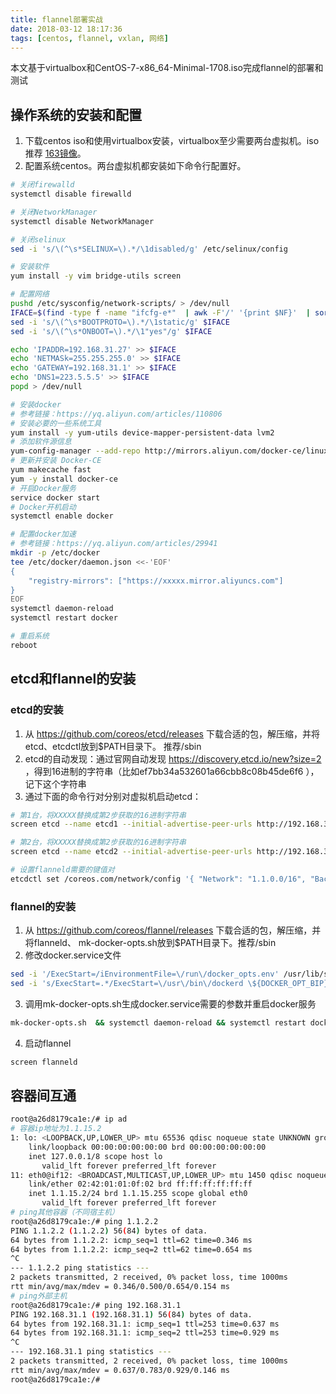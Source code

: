 ```yaml
---
title: flannel部署实战
date: 2018-03-12 18:17:36
tags: [centos, flannel, vxlan, 网络]
---
```


本文基于virtualbox和CentOS-7-x86_64-Minimal-1708.iso完成flannel的部署和测试

<!--more-->

## 操作系统的安装和配置

1. 下载centos iso和使用virtualbox安装，virtualbox至少需要两台虚拟机。iso推荐 [163镜像](http://mirrors.163.com/centos/7/isos/x86_64/)。
2. 配置系统centos。两台虚拟机都安装如下命令行配置好。
```bash
# 关闭firewalld
systemctl disable firewalld

# 关闭NetworkManager
systemctl disable NetworkManager

# 关闭selinux
sed -i 's/\(^\s*SELINUX=\).*/\1disabled/g' /etc/selinux/config

# 安装软件
yum install -y vim bridge-utils screen

# 配置网络
pushd /etc/sysconfig/network-scripts/ > /dev/null
IFACE=$(find -type f -name "ifcfg-e*"  | awk -F'/' '{print $NF}'  | sort | sed -n '1p')
sed -i 's/\(^\s*BOOTPROTO=\).*/\1static/g' $IFACE
sed -i 's/\(^\s*ONBOOT=\).*/\1"yes"/g' $IFACE

echo 'IPADDR=192.168.31.27' >> $IFACE
echo 'NETMASk=255.255.255.0' >> $IFACE
echo 'GATEWAY=192.168.31.1' >> $IFACE
echo 'DNS1=223.5.5.5' >> $IFACE
popd > /dev/null

# 安装docker
# 参考链接：https://yq.aliyun.com/articles/110806
# 安装必要的一些系统工具
yum install -y yum-utils device-mapper-persistent-data lvm2
# 添加软件源信息
yum-config-manager --add-repo http://mirrors.aliyun.com/docker-ce/linux/centos/docker-ce.repo
# 更新并安装 Docker-CE
yum makecache fast
yum -y install docker-ce
# 开启Docker服务
service docker start
# Docker开机启动
systemctl enable docker

# 配置docker加速
# 参考链接：https://yq.aliyun.com/articles/29941
mkdir -p /etc/docker
tee /etc/docker/daemon.json <<-'EOF'
{
    "registry-mirrors": ["https://xxxxx.mirror.aliyuncs.com"]
}
EOF
systemctl daemon-reload
systemctl restart docker

# 重启系统
reboot

```


## etcd和flannel的安装
### etcd的安装
1. 从 https://github.com/coreos/etcd/releases 下载合适的包，解压缩，并将etcd、etcdctl放到$PATH目录下。
推荐/sbin
2. etcd的自动发现：通过官网自动发现 https://discovery.etcd.io/new?size=2 ，得到16进制的字符串（比如ef7bb34a532601a66cbb8c08b45de6f6 ），记下这个字符串
3. 通过下面的命令行对分别对虚拟机启动etcd：
```bash
# 第1台，将XXXXX替换成第2步获取的16进制字符串
screen etcd --name etcd1 --initial-advertise-peer-urls http://192.168.31.59:2380 --listen-peer-urls http://0.0.0.0:2380 --listen-client-urls http://0.0.0.0:2379 --advertise-client-urls http://192.168.31.59:2379 -discovery https://discovery.etcd.io/XXXXX --initial-cluster-state new

# 第2台，将XXXXX替换成第2步获取的16进制字符串
screen etcd --name etcd2 --initial-advertise-peer-urls http://192.168.31.232:2380 --listen-peer-urls http://0.0.0.0:2380 --listen-client-urls http://0.0.0.0:2379 --advertise-client-urls http://192.168.31.232:2379 -discovery https://discovery.etcd.io/XXXXX --initial-cluster-state new

# 设置flanneld需要的键值对
etcdctl set /coreos.com/network/config '{ "Network": "1.1.0.0/16", "Backend": { "Type": "vxlan", "VNI": 18888 } }'

```
### flannel的安装
1. 从 https://github.com/coreos/flannel/releases 下载合适的包，解压缩，并将flanneld、 mk-docker-opts.sh放到$PATH目录下。推荐/sbin
2. 修改docker.service文件
```bash
sed -i '/ExecStart=/iEnvironmentFile=\/run\/docker_opts.env' /usr/lib/systemd/system/docker.service
sed -i 's/ExecStart=.*/ExecStart=\/usr\/bin\/dockerd \${DOCKER_OPT_BIP} \${DOCKER_OPT_IPMASQ} \${DOCKER_OPT_MTU}/g' /usr/lib/systemd/system/docker.service 
```
3. 调用mk-docker-opts.sh生成docker.service需要的参数并重启docker服务
```bash
mk-docker-opts.sh  && systemctl daemon-reload && systemctl restart docker
```
4. 启动flannel
```bash
screen flanneld
```
## 容器间互通
```bash
root@a26d8179ca1e:/# ip ad
# 容器ip地址为1.1.15.2
1: lo: <LOOPBACK,UP,LOWER_UP> mtu 65536 qdisc noqueue state UNKNOWN group default qlen 1
    link/loopback 00:00:00:00:00:00 brd 00:00:00:00:00:00
    inet 127.0.0.1/8 scope host lo
       valid_lft forever preferred_lft forever
11: eth0@if12: <BROADCAST,MULTICAST,UP,LOWER_UP> mtu 1450 qdisc noqueue state UP group default
    link/ether 02:42:01:01:0f:02 brd ff:ff:ff:ff:ff:ff
    inet 1.1.15.2/24 brd 1.1.15.255 scope global eth0
       valid_lft forever preferred_lft forever
# ping其他容器（不同宿主机）
root@a26d8179ca1e:/# ping 1.1.2.2
PING 1.1.2.2 (1.1.2.2) 56(84) bytes of data.
64 bytes from 1.1.2.2: icmp_seq=1 ttl=62 time=0.346 ms
64 bytes from 1.1.2.2: icmp_seq=2 ttl=62 time=0.654 ms
^C
--- 1.1.2.2 ping statistics ---
2 packets transmitted, 2 received, 0% packet loss, time 1000ms
rtt min/avg/max/mdev = 0.346/0.500/0.654/0.154 ms
# ping外部主机
root@a26d8179ca1e:/# ping 192.168.31.1
PING 192.168.31.1 (192.168.31.1) 56(84) bytes of data.
64 bytes from 192.168.31.1: icmp_seq=1 ttl=253 time=0.637 ms
64 bytes from 192.168.31.1: icmp_seq=2 ttl=253 time=0.929 ms
^C
--- 192.168.31.1 ping statistics ---
2 packets transmitted, 2 received, 0% packet loss, time 1000ms
rtt min/avg/max/mdev = 0.637/0.783/0.929/0.146 ms
root@a26d8179ca1e:/#
```

